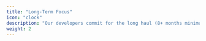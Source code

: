```yaml
---
title: "Long-Term Focus"
icon: "clock"
description: "Our developers commit for the long haul (8+ months minimum)."
weight: 2
---
```


